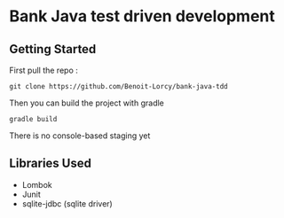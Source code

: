 # Bank Java test driven development

## Getting Started
First pull the repo :
```
git clone https://github.com/Benoit-Lorcy/bank-java-tdd
```

Then you can build the project with gradle
```
gradle build
```

There is no console-based staging yet 

## Libraries Used
- Lombok
- Junit
- sqlite-jdbc (sqlite driver)

